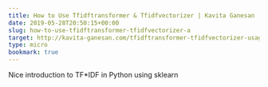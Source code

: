 ```yaml
---
title: How to Use Tfidftransformer & Tfidfvectorizer | Kavita Ganesan
date: 2019-05-28T20:50:15+00:00
slug: how-to-use-tfidftransformer-tfidfvectorizer-a
target: http://kavita-ganesan.com/tfidftransformer-tfidfvectorizer-usage-differences/
type: micro
bookmark: true
---
```

Nice introduction to TF*IDF in Python using sklearn
